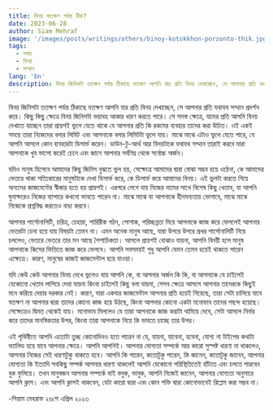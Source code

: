 ```yaml
---
title: বিনয় কতক্ষণ পর্যন্ত ঠিক?
date: 2023-06-28
author: Siam Mehraf
image: '/images/posts/writings/others/binoy-kotokkhon-porzonto-thik.jpg'
tags:
  - সময়
  - বিনয়
  - সম্মান
lang: 'bn'
description: বিনয় জিনিসটা ততক্ষণ পর্যন্ত ঠিকাছে যতক্ষণ আপনি যার প্রতি বিনয় দেখাচ্ছেন, সে আপনার প্রতি যথাযথ সম্মান প্রদর্শন করে...
---
```


বিনয় জিনিসটা ততক্ষণ পর্যন্ত ঠিকাছে যতক্ষণ আপনি যার প্রতি বিনয় দেখাচ্ছেন, সে আপনার প্রতি যথাযথ সম্মান প্রদর্শন করে। কিছু কিছু ক্ষেত্রে বিনয় জিনিসটা ভয়াবহ আকার ধারণ করতে পারে। সে সমস্ত ক্ষেত্রে, যাদের প্রতি আপনি বিনয় দেখাতে যাচ্ছেন তারা প্রায়শই ভুলে যেতে থাকে যে আপনার প্রতি কি রকমের ব্যবহার তাদের করা উচিত। ওই একই সময়ে তারা নিজেদের বলার লিমিট এবং আপনাকে বলার লিমিটটা ভুলে যায়। মাঝে মাঝে এটাও ভুলে যেতে পারে, যে আপনি আসলে কোন ব্যবহারটা ডিসার্ভ করেন। ডাউন-টু-আর্থ আর বিনয়টাকে যথাযথ সম্মান তারাই করবে যারা আপনাকে খুব ভালো করেই চেনে এবং জানে আপনার সর্বনিম্ন থেকে সর্বোচ্চ অর্জন।

যদিও মানুষ হিসেবে আমাদের কিছু জিনিস বুঝতে ভুল হয়, সেক্ষেত্রে আমাদের দ্বারা বোঝা সম্ভব হয়ে ওঠেনা, কে আমাদের ভেতরে থাকা সত্যিকারের মানুষটাকে দেখা ডিসার্ভ করে, কে ডিসার্ভ করে আমাদের বিনয়। এই ভুলটা করতে গিয়ে অন্যদের জাজমেন্টের স্বীকার হতে হয় প্রায়শই। এরপরে লেগে যায় নিজের নামের সাথে বিশেষ কিছু খেতাব, যা আপনি ঘুনাক্ষরেও নিজের ব্যাপারে কখনো ভাবতে পারেন না। মাঝে মাঝে যা আপনাকে হীনমন্যতায় ভোগাবে, মাঝে মাঝে নিজেকে প্রশ্নবিদ্ধ করতেও বাধ্য করবে।

আপনার পার্সোনালিটি, চরিত্র, চেহারা, শারিরীক গঠন, পোশাক, পরিচ্ছন্নতা দিয়ে আপনাকে জাজ করে ফেললেই আপনার ভেতরটা চেনা হয়ে যায় বিষয়টা তেমন না। এমন অনেক মানুষ আছে, যারা উপরে উপরে প্রখর পার্সোনালিটি নিয়ে চললেও, ভেতরে ভেতরে তার মন আছে পৈশাচিকতা। আসলে প্রায়শই বোঝাও যায়না, আপনি বিনয়ী হলে মানুষ আপনাকে কিসের ভিত্তিতে জাজ করে ফেলবে। আপনি সবসময়ই শুধু আপনি যেমন তেমন হয়েই থাকতে পারেন এক্ষেত্রে। কারণ, মানুষের কাজই জাজমেন্টাল হয়ে যাওয়া।

যদি কেউ কেউ আপনার বিনয় দেখে ভুলেও যায় আপনি কে, বা আপনার অর্জন কি কি, বা আপনাকে যে চাইলেই যেকোনো খেতাব লাগিয়ে দেয়া যায়না কিংবা চাইলেই কিছু বলা যায়না, সেসব ক্ষেত্রে আসলে আপনার তাদেরকে কিছুই মনে করিয়ে দেয়ার দরকার নেই। কারণ, যারা একবার জাজমেন্টাল আপনার প্রতি হয়েই গিয়েছে, তারা সেটা চালিয়ে যাবে যতক্ষণ না আপনার দ্বারা তাদের কোনো কাজ হয়ে উঠছে, কিংবা আপনার কোনো একটা মনোভাব তাদের পছন্দ হয়েছে। সেক্ষেত্রেও দ্বিমত থেকেই যায়। মনোভাব মিললেও যে তারা আপনাকে জাজ করাটা থামিয়ে দেবে, সেটা আসলে নির্ভর করে তাদের মানষিকতার উপর, কিংবা তারা আপনাকে নিয়ে কি ভাবতে চাচ্ছে তার উপর।

এই পৃথিবীতে আপনি এতোটা তুচ্ছ কোনোদিনও হতে পারেন না যে, যায়না, যাবেনা, হবেনা, যোগ্য না টাইপের কথাটা ভ্যালিড হয়ে যাবে আপনার ক্ষেত্রে। আপনি আপনিই। আপনার যোগ্যতা সম্পর্কে আর কারো সুস্পষ্ট ধারণা না থাকলেও, আপনার নিজের সেই ধারণাটুকু থাকতে হবে। আপনি কি পারেন, কতোটুকু পারেন, কি জানেন, কতোটুকু জানেন, আপনার যোগ্যতা কি ইত্যাদি সবকিছু সম্পর্ক আপনার ধারণা থাকলেই আপনি যেকোনো পরিস্থিতিতেই হাঁটতে এবং চলতে পারবেন বুক ফুলিয়ে। তখন মানুষজন আপনার সম্পর্কে যাই বলুক, ভাবুক, আপনি নিজেই জানেন, আপনার যোগ্যতা অনুসারে আপনি ক্লাস। এবং আপনি ক্লাসই থাকবেন, যেটা কারো দ্বারা এবং কোন শক্তি দ্বারা কোনোভাবেই রিপ্লেস করা সম্ভব না।

-সিয়াম মেহরাফ
২৬শে এপ্রিল ২০২৩
